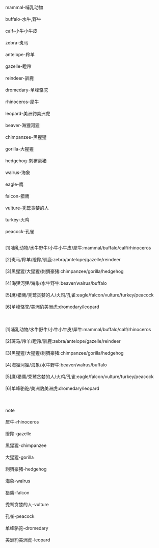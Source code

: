 <br/>mammal-哺乳动物</br>
<br/>buffalo-水牛,野牛</br>
<br/>calf-小牛小牛皮</br>
<br/>zebra-斑马</br>
<br/>antelope-羚羊</br>
<br/>gazelle-瞪羚</br>
<br/>reindeer-驯鹿</br>
<br/>dromedary-单峰骆驼</br>
<br/>rhinoceros-犀牛</br>
<br/>leopard-美洲豹美洲虎</br>
<br/>beaver-海狸河狸</br>
<br/>chimpanzee-黑猩猩</br>
<br/>gorilla-大猩猩</br>
<br/>hedgehog-刺猬豪猪</br>
<br/>walrus-海象</br>
<br/>eagle-鹰</br>
<br/>falcon-猎鹰</br>
<br/>vulture-秃鹫贪婪的人</br>
<br/>turkey-火鸡</br>
<br/>peacock-孔雀</br>


<br/>[1]哺乳动物/水牛野牛/小牛小牛皮/犀牛:mammal/buffalo/calf/rhinoceros</br>
<br/>[2]斑马/羚羊/瞪羚/驯鹿:zebra/antelope/gazelle/reindeer</br>
<br/>[3]黑猩猩/大猩猩/刺猬豪猪:chimpanzee/gorilla/hedgehog</br>
<br/>[4]海狸河狸/海象/水牛野牛:beaver/walrus/buffalo</br>
<br/>[5]鹰/猎鹰/秃鹫贪婪的人/火鸡/孔雀:eagle/falcon/vulture/turkey/peacock</br>
<br/>[6]单峰骆驼/美洲豹美洲虎:dromedary/leopard</br>
<br/></br>
<br/>[1]哺乳动物/水牛野牛/小牛小牛皮/犀牛:mammal/buffalo/calf/rhinoceros</br>
<br/>[2]斑马/羚羊/瞪羚/驯鹿:zebra/antelope/gazelle/reindeer</br>
<br/>[3]黑猩猩/大猩猩/刺猬豪猪:chimpanzee/gorilla/hedgehog</br>
<br/>[4]海狸河狸/海象/水牛野牛:beaver/walrus/buffalo</br>
<br/>[5]鹰/猎鹰/秃鹫贪婪的人/火鸡/孔雀:eagle/falcon/vulture/turkey/peacock</br>
<br/>[6]单峰骆驼/美洲豹美洲虎:dromedary/leopard</br>
<br/></br>
<br/>note</br>
<br/>犀牛-rhinoceros</br>
<br/>瞪羚-gazelle</br>
<br/>黑猩猩-chimpanzee</br>
<br/>大猩猩-gorilla</br>
<br/>刺猬豪猪-hedgehog</br>
<br/>海象-walrus</br>
<br/>猎鹰-falcon</br>
<br/>秃鹫贪婪的人-vulture</br>
<br/>孔雀-peacock</br>
<br/>单峰骆驼-dromedary</br>
<br/>美洲豹美洲虎-leopard</br>